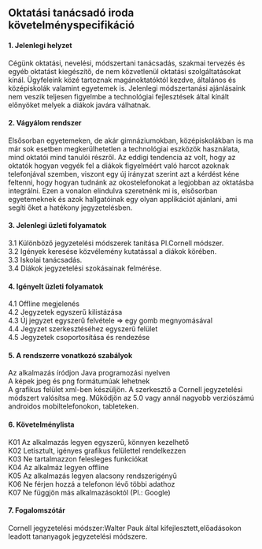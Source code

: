 Oktatási tanácsadó iroda követelményspecifikáció
------------------------------------------------

#### 1. Jelenlegi helyzet
Cégünk oktatási, nevelési, módszertani tanácsadás, szakmai tervezés és egyéb oktatást kiegészítő, de nem közvetlenül oktatási szolgáltatásokat kínál. Ügyfeleink közé tartoznak
magánoktatóktól kezdve, általános és középiskolák valamint egyetemek is. Jelenlegi módszertanási ajánlásaink nem veszik teljesen figyelmbe a technológiai fejlesztések által
kínált előnyöket melyek a diákok javára válhatnak.

#### 2. Vágyálom rendszer
Elsősorban egyetemeken, de akár gimnáziumokban, középiskolákban is ma már sok esetben megkerülhetetlen a technológiai eszközök használata, mind oktatói mind tanulói részről.
Az eddigi tendencia az volt, hogy az oktatók hogyan vegyék fel a diákok figyelméért való harcot azoknak telefonjával szemben, viszont egy új irányzat szerint azt a kérdést kéne
feltenni, hogy hogyan tudnánk az okostelefonokat a legjobban az oktatásba integrálni. Ezen a vonalon elindulva szeretnénk mi is, elsősorban egyetemeknek és azok hallgatóinak
egy olyan applikációt ajánlani, ami segíti őket a hatékony jegyzetelésben. 

#### 3. Jelenlegi üzleti folyamatok
3.1 Különböző jegyzetelési módszerek tanítása Pl.Cornell módszer.  
3.2 Igények keresése közvélemény kutatással a diákok körében.  
3.3 Iskolai tanácsadás.  
3.4 Diákok jegyzetelési szokásainak felmérése.  
     
#### 4. Igényelt üzleti folyamatok
4.1 Offline megjelenés  
4.2 Jegyzetek egyszerű kilistázása  
4.3 Új jegyzet egyszerű felvétele => egy gomb megnyomásával  
4.4 Jegyzet szerkesztéséhez egyszerű felület  
4.5 Jegyzetek csoportosítása és rendezése

#### 5. A rendszerre vonatkozó szabályok
Az alkalmazás íródjon Java programozási nyelven  
A képek jpeg és png formátumúak lehetnek  
A grafikus felület xml-ben készüljön.
A szerkesztő a Cornell jegyzetelési módszert valósítsa meg.
Működjön az 5.0 vagy annál nagyobb verziószámú androidos mobiltelefonokon, tableteken.

#### 6. Követelménylista
K01 Az alkalmazás legyen egyszerű, könnyen kezelhető  
K02 Letisztult, igényes grafikus felülettel rendelkezzen  
K03 Ne tartalmazzon felesleges funkciókat   
K04 Az alkalmáz legyen offline  
K05 Az alkalmazás legyen alacsony rendszerigényű  
K06 Ne férjen hozzá a telefonon lévő többi adathoz  
K07 Ne függjön más alkalmazásoktól (Pl.: Google)

#### 7. Fogalomszótár
Cornell jegyzetelési módszer:Walter Pauk által kifejlesztett,előadásokon leadott tananyagok jegyzetelési módszere.
